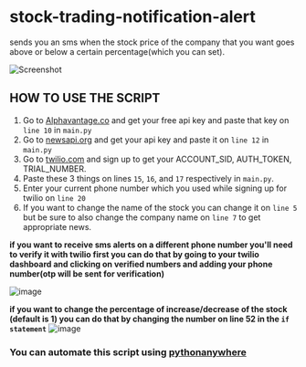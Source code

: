 # stock-trading-notification-alert

sends you an sms when the stock price of the company that you want goes above or below a certain percentage(which you can set).

![Screenshot](https://user-images.githubusercontent.com/84438200/149450102-c1e4c08e-aeb2-4926-a19f-853afb88177c.jpg)

## HOW TO USE THE SCRIPT

1. Go to [Alphavantage.co](https://www.alphavantage.co/) and get your free api key and paste that key on `line 10` in `main.py`
2. Go to [newsapi.org](https://newsapi.org/) and get your api key and paste it on `line 12` in `main.py`
3. Go to [twilio.com](https://www.twilio.com/) and sign up to get your ACCOUNT_SID, AUTH_TOKEN, TRIAL_NUMBER.
4. Paste these 3 things on lines `15`, `16`, and `17` respectively in `main.py`.
5. Enter your current phone number which you used while signing up for twilio on `line 20` 
6. If you want to change the name of the stock you can change it on `line 5` but be sure to also change the company name on `line 7` to get appropriate news.

**if you want to receive sms alerts on a different phone number you'll need to verify it with twilio first you can do that by going to your twilio dashboard and clicking on verified numbers and adding your phone number(otp will be sent for verification)**

![image](https://user-images.githubusercontent.com/84438200/149449903-6a7fb89a-a12c-4d4b-87bd-cc63ba6ad080.png)

**if you want to change the percentage of increase/decrease of the stock (default is 1) you can do that by changing the number on line 52 in the `if statement`**
![image](https://user-images.githubusercontent.com/84438200/149450361-670fbcfc-fd8b-4031-8cf4-33a1a5d9a88c.png)

### You can automate this script using [pythonanywhere](https://www.pythonanywhere.com/)

